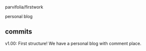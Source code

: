 parvifolia/firstwork

personal blog

commits
-----

v1.00: First structure! We have a personal blog with comment place.

